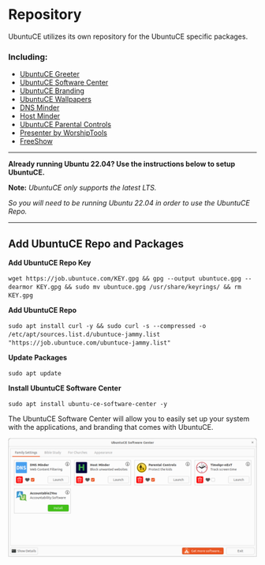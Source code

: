 # Repository

UbuntuCE utilizes its own repository for the UbuntuCE specific packages.

### Including:
- [UbuntuCE Greeter](https://github.com/jeremehancock/ubuntu-ce-welcome#readme)
- [UbuntuCE Software Center](https://github.com/jeremehancock/ubuntu-ce-software-center#readme)
- [UbuntuCE Branding](https://github.com/jeremehancock/ubuntu-ce-branding#readme)
- [UbuntuCE Wallpapers](https://github.com/jeremehancock/ubuntu-ce-wallpapers#readme)
- [DNS Minder](https://github.com/jeremehancock/dnsminder#readme)
- [Host Minder](https://github.com/jeremehancock/hostminder#readme)
- [UbuntuCE Parental Controls](https://github.com/jeremehancock/ubuntu-ce-parental-controls#readme)
- [Presenter by WorshipTools](https://github.com/jeremehancock/presenter-by-worship-tools#readme)
- [FreeShow](https://freeshow.app)

--- 

**Already running Ubuntu 22.04? Use the instructions below to setup UbuntuCE.**

**Note:** *UbuntuCE only supports the latest LTS.* 

*So you will need to be running Ubuntu 22.04 in order to use the UbuntuCE Repo.*

---

## Add UbuntuCE Repo and Packages

**Add UbuntuCE Repo Key**

`wget https://job.ubuntuce.com/KEY.gpg && gpg --output ubuntuce.gpg --dearmor KEY.gpg && sudo mv ubuntuce.gpg /usr/share/keyrings/ && rm KEY.gpg`

**Add UbuntuCE Repo**

`sudo apt install curl -y && sudo curl -s --compressed -o /etc/apt/sources.list.d/ubuntuce-jammy.list "https://job.ubuntuce.com/ubuntuce-jammy.list"`

**Update Packages**

`sudo apt update`

**Install UbuntuCE Software Center**

`sudo apt install ubuntu-ce-software-center -y`

The UbuntuCE Software Center will allow you to easily set up your system with the applications, and branding that comes with UbuntuCE.

![UbuntuCE Software Center](https://raw.githubusercontent.com/jeremehancock/docs.ubuntuce.com-content/main/pages/assets/images/ubuntu-ce-software-center.png)
